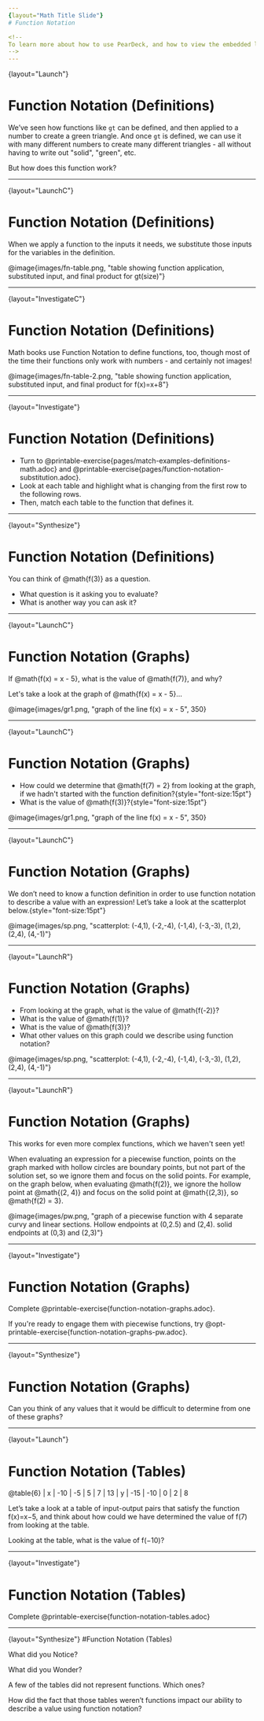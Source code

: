 ```yaml
---
{layout="Math Title Slide"}
# Function Notation

<!--
To learn more about how to use PearDeck, and how to view the embedded links on these slides without going into present mode visit https://help.peardeck.com/en
-->
---
```

{layout="Launch"}
# Function Notation (Definitions)
 
 We’ve seen how functions like `gt` can be defined, and then applied to a number to create a green triangle. And once `gt` is defined, we can use it with many different numbers to create many different triangles - all without having to write out "solid", "green", etc.

But how does this function work?


---
{layout="LaunchC"}
# Function Notation (Definitions)

When we apply a function to the inputs it needs, we substitute those inputs for the variables in the definition.

@image{images/fn-table.png, "table showing function application, substituted input, and final product for gt(size)"}

---
{layout="InvestigateC"}
# Function Notation (Definitions)

Math books use Function Notation to define functions, too, though most of the time their functions only work with numbers - and certainly not images! 



@image{images/fn-table-2.png, "table showing function application, substituted input, and final product for f(x)=x+8"}


---
{layout="Investigate"}
# Function Notation (Definitions)

- Turn to @printable-exercise{pages/match-examples-definitions-math.adoc} and @printable-exercise{pages/function-notation-substitution.adoc}.
- Look at each table and highlight what is changing from the first row to the following rows.
- Then, match each table to the function that defines it.

<!--
You may also want to have students complete @opt-online-exercise{https://teacher.desmos.com/activitybuilder/custom/60aa5c452505ed0802bfff38, Matching Examples & Function Definitions (Math)}
-->

---
{layout="Synthesize"}
# Function Notation (Definitions)

You can think of @math{f(3)} as a question.
* What question is it asking you to evaluate?
* What is another way you can ask it?


<!--
You can think of @math{f(3)} as a question.
* What question is it asking you to evaluate?
** _What is the value of @math{x + 8} when @math{x} is 3?_
* What is another way you can ask it?
** _What is @math{3 + 8}?_
-->

---
{layout="LaunchC"}
# Function Notation (Graphs)

If @math{f(x) = x - 5}, what is the value of @math{f(7)}, and why?

Let's take a look at the graph of @math{f(x) = x - 5}...

@image{images/gr1.png, "graph of the line f(x) = x - 5", 350}

---
{layout="LaunchC"}
# Function Notation (Graphs)

* How could we determine that @math{f(7) = 2} from looking at the graph, if we hadn't started with the function definition?{style="font-size:15pt"}
* What is the value of @math{f(3)}?{style="font-size:15pt"}

@image{images/gr1.png, "graph of the line f(x) = x - 5", 350}


<!--
* How could we have determined that @math{f(7) = 2} from looking at the graph, if we hadn't started with the function definition?
** _We could have looked for a point whose x-coordinate was 2 and found the point (7, 2), the y-value is 2, which tells us that the output of the function when x is 7 is 2._
* What is the value of @math{f(3)}?
** _-2_
-->


---
{layout="LaunchC"}
# Function Notation (Graphs)

We don’t need to know a function definition in order to use function notation to describe a value with an expression! Let’s take a look at the scatterplot below.{style="font-size:15pt"}

@image{images/sp.png, "scatterplot: (-4,1), (-2,-4), (-1,4), (-3,-3), (1,2), (2,4), (4,-1)"}

---
{layout="LaunchR"}
# Function Notation (Graphs)

* From looking at the graph, what is the value of @math{f(-2)}?
* What is the value of @math{f(1)}?
* What is the value of @math{f(3)}?
* What other values on this graph could we describe using function notation?

@image{images/sp.png, "scatterplot: (-4,1), (-2,-4), (-1,4), (-3,-3), (1,2), (2,4), (4,-1)"}


<!--
* From looking at the graph, what is the value of @math{f(-2)}?
** _-4_
* What is the value of @math{f(1)}?
** _2_
* What is the value of @math{f(3)}?
** _There isn't one! It's undefined._
* What other values on this graph could we describe using function notation?
** _Answers will vary... for example, @math{f(-1) = 4} ...or... @math{f(2) = 4}_
-->

---
{layout="LaunchR"}	
# Function Notation (Graphs)

This works for even more complex functions, which we haven't seen yet!

When evaluating an expression for a piecewise function, points on the graph marked with hollow circles are boundary points, but not part of the solution set, so we ignore them and focus on the solid points. For example, on the graph below, when evaluating @math{f(2)}, we ignore the hollow point at @math{(2, 4)} and focus on the solid point at @math{(2,3)}, so @math{f(2) = 3}.

@image{images/pw.png, "graph of a piecewise function with 4 separate curvy and linear sections. Hollow endpoints at (0,2.5) and (2,4). solid endpoints at (0,3) and (2,3)"}


---
{layout="Investigate"}
# Function Notation (Graphs)

Complete @printable-exercise{function-notation-graphs.adoc}.

If you're ready to engage them with piecewise functions, try @opt-printable-exercise{function-notation-graphs-pw.adoc}.

---
{layout="Synthesize"}
# Function Notation (Graphs)

Can you think of any values that it would be difficult to determine from one of these graphs?

<!--
It would be hard to be precise for many of the points on the graphs that curve. For example, f(4) on the second graph would have to be a decimal value and it’s hard to know exactly what the decimal should be without a function definition to evaluate.
-->

---
{layout="Launch"}
# Function Notation (Tables)

@table{6}
| x | -10 | -5  | 5 | 7 | 13
| y | -15 | -10 | 0 | 2 | 8

Let’s take a look at a table of input-output pairs that satisfy the function f(x)=x−5, and think about how could we have determined the value of f(7) from looking at the table.

Looking at the table, what is the value of f(−10)?

---
{layout="Investigate"}
# Function Notation (Tables)

Complete @printable-exercise{function-notation-tables.adoc}

---
{layout="Synthesize"}
#Function Notation (Tables)

What did you Notice?

What did you Wonder?

A few of the tables did not represent functions. Which ones?

How did the fact that those tables weren’t functions impact our ability to describe a value using function notation?


<!-- Response to the last two questions: The last one in the top row, the last one in the middle row and the 3rd one in the bottom row; When x appeared more than once in the table and was associated with different outputs, it wasn’t clear what number the expression should evaluate to.
-->
